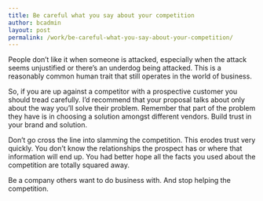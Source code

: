 ```yaml
---
title: Be careful what you say about your competition
author: bcadmin
layout: post
permalink: /work/be-careful-what-you-say-about-your-competition/
---
```

People don’t like it when someone is attacked, especially when the attack seems unjustified or there’s an underdog being attacked. This is a reasonably common human trait that still operates in the world of business.

So, if you are up against a competitor with a prospective customer you should tread carefully. I’d recommend that your proposal talks about only about the way you’ll solve their problem. Remember that part of the problem they have is in choosing a solution amongst different vendors. Build trust in your brand and solution.

Don’t go cross the line into slamming the competition. This erodes trust very quickly. You don’t know the relationships the prospect has or where that information will end up. You had better hope all the facts you used about the competition are totally squared away.

Be a company others want to do business with. And stop helping the competition.
